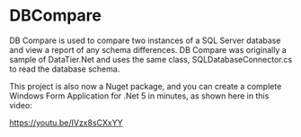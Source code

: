 # DBCompare
DB Compare is used to compare two instances of a SQL Server database and view a report of any schema differences. DB Compare was originally a sample of DataTier.Net and uses the same class, 
SQLDatabaseConnector.cs to read the database schema.

This project is also now a Nuget package, and you can create a complete Windows Form Application for .Net 5 in minutes, as shown here in this video:

https://youtu.be/IVzx8sCXxYY
